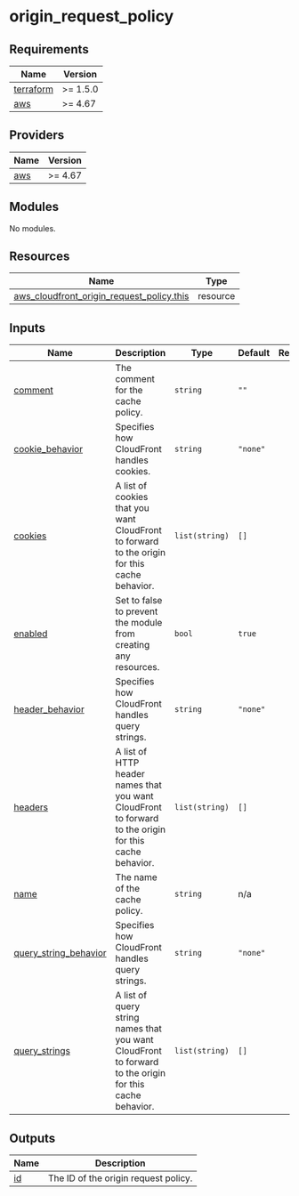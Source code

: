 # origin_request_policy

<!-- BEGINNING OF PRE-COMMIT-TERRAFORM DOCS HOOK -->
## Requirements

| Name | Version |
|------|---------|
| <a name="requirement_terraform"></a> [terraform](#requirement\_terraform) | >= 1.5.0 |
| <a name="requirement_aws"></a> [aws](#requirement\_aws) | >= 4.67 |

## Providers

| Name | Version |
|------|---------|
| <a name="provider_aws"></a> [aws](#provider\_aws) | >= 4.67 |

## Modules

No modules.

## Resources

| Name | Type |
|------|------|
| [aws_cloudfront_origin_request_policy.this](https://registry.terraform.io/providers/hashicorp/aws/latest/docs/resources/cloudfront_origin_request_policy) | resource |

## Inputs

| Name | Description | Type | Default | Required |
|------|-------------|------|---------|:--------:|
| <a name="input_comment"></a> [comment](#input\_comment) | The comment for the cache policy. | `string` | `""` | no |
| <a name="input_cookie_behavior"></a> [cookie\_behavior](#input\_cookie\_behavior) | Specifies how CloudFront handles cookies. | `string` | `"none"` | no |
| <a name="input_cookies"></a> [cookies](#input\_cookies) | A list of cookies that you want CloudFront to forward to the origin for this cache behavior. | `list(string)` | `[]` | no |
| <a name="input_enabled"></a> [enabled](#input\_enabled) | Set to false to prevent the module from creating any resources. | `bool` | `true` | no |
| <a name="input_header_behavior"></a> [header\_behavior](#input\_header\_behavior) | Specifies how CloudFront handles query strings. | `string` | `"none"` | no |
| <a name="input_headers"></a> [headers](#input\_headers) | A list of HTTP header names that you want CloudFront to forward to the origin for this cache behavior. | `list(string)` | `[]` | no |
| <a name="input_name"></a> [name](#input\_name) | The name of the cache policy. | `string` | n/a | yes |
| <a name="input_query_string_behavior"></a> [query\_string\_behavior](#input\_query\_string\_behavior) | Specifies how CloudFront handles query strings. | `string` | `"none"` | no |
| <a name="input_query_strings"></a> [query\_strings](#input\_query\_strings) | A list of query string names that you want CloudFront to forward to the origin for this cache behavior. | `list(string)` | `[]` | no |

## Outputs

| Name | Description |
|------|-------------|
| <a name="output_id"></a> [id](#output\_id) | The ID of the origin request policy. |
<!-- END OF PRE-COMMIT-TERRAFORM DOCS HOOK -->
